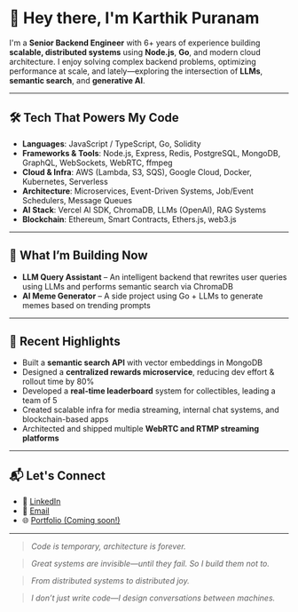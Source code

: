 # 👋 Hey there, I'm Karthik Puranam

I'm a **Senior Backend Engineer** with 6+ years of experience building **scalable, distributed systems** using **Node.js**, **Go**, and modern cloud architecture. I enjoy solving complex backend problems, optimizing performance at scale, and lately—exploring the intersection of **LLMs**, **semantic search**, and **generative AI**.

---

## 🛠️ Tech That Powers My Code

- **Languages**: JavaScript / TypeScript, Go, Solidity  
- **Frameworks & Tools**: Node.js, Express, Redis, PostgreSQL, MongoDB, GraphQL, WebSockets, WebRTC, ffmpeg  
- **Cloud & Infra**: AWS (Lambda, S3, SQS), Google Cloud, Docker, Kubernetes, Serverless  
- **Architecture**: Microservices, Event-Driven Systems, Job/Event Schedulers, Message Queues  
- **AI Stack**: Vercel AI SDK, ChromaDB, LLMs (OpenAI), RAG Systems  
- **Blockchain**: Ethereum, Smart Contracts, Ethers.js, web3.js

---

## 🚀 What I’m Building Now

- **LLM Query Assistant** – An intelligent backend that rewrites user queries using LLMs and performs semantic search via ChromaDB  
- **AI Meme Generator** – A side project using Go + LLMs to generate memes based on trending prompts

---

## 🧠 Recent Highlights

- Built a **semantic search API** with vector embeddings in MongoDB  
- Designed a **centralized rewards microservice**, reducing dev effort & rollout time by 80%  
- Developed a **real-time leaderboard** system for collectibles, leading a team of 5  
- Created scalable infra for media streaming, internal chat systems, and blockchain-based apps  
- Architected and shipped multiple **WebRTC and RTMP streaming platforms**
---

## 📬 Let's Connect

- 💼 [LinkedIn](https://www.linkedin.com/in/ikarthiksai/)
- 📨 [Email](mailto:karthiksaaip@gmail.com)
- 🌐 [Portfolio (Coming soon!)](http://yourdomain.dev)

---
> *Code is temporary, architecture is forever.*

> *Great systems are invisible—until they fail. So I build them not to.*

> *From distributed systems to distributed joy.*

> *I don’t just write code—I design conversations between machines.*


